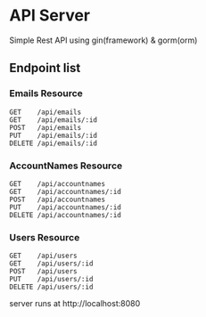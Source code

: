# API Server

Simple Rest API using gin(framework) & gorm(orm)

## Endpoint list

### Emails Resource

```
GET    /api/emails
GET    /api/emails/:id
POST   /api/emails
PUT    /api/emails/:id
DELETE /api/emails/:id
```

### AccountNames Resource

```
GET    /api/accountnames
GET    /api/accountnames/:id
POST   /api/accountnames
PUT    /api/accountnames/:id
DELETE /api/accountnames/:id
```

### Users Resource

```
GET    /api/users
GET    /api/users/:id
POST   /api/users
PUT    /api/users/:id
DELETE /api/users/:id
```

server runs at http://localhost:8080
